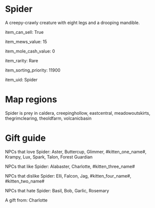 # Spider

A creepy-crawly creature with eight legs and a drooping mandible.

item_can_sell: True

item_mews_value: 15

item_mole_cash_value: 0

item_rarity: Rare

item_sorting_priority: 11900

item_uid: Spider

# Map regions

Spider is prey in caldera, creepinghollow, eastcentral, meadowoutskirts, thegrimclearing, theoldfarm, volcanicbasin

# Gift guide

NPCs that love Spider: Aster, Buttercup, Glimmer, #kitten_one_name#, Krampy, Lux, Spark, Talon, Forest Guardian

NPCs that like Spider: Alabaster, Charlotte, #kitten_three_name#

NPCs that dislike Spider: Elli, Falcon, Jag, #kitten_four_name#, #kitten_two_name#

NPCs that hate Spider: Basil, Bob, Garlic, Rosemary

A gift from: Charlotte